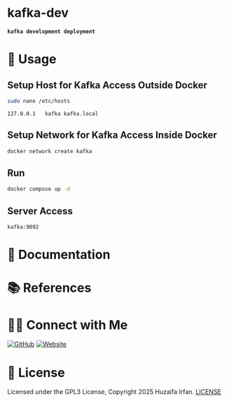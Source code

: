 # kafka-dev
**`kafka development deployment`**

# 🚀 Usage

## Setup Host for Kafka Access Outside Docker

```sh
sudo nano /etc/hosts
```

```
127.0.0.1   kafka kafka.local
```

## Setup Network for Kafka Access Inside Docker

```sh
docker network create kafka
```

## Run

```sh
docker compose up -d
```

## Server Access

```
kafka:9092
```

# 📝 Documentation

# 📚 References


# 🤝🏻 Connect with Me

[![GitHub](https://img.shields.io/badge/Github-%23222.svg?style=for-the-badge&logo=github&logoColor=white)](https://github.com/HuzaifaIrfan/)
[![Website](https://img.shields.io/badge/Website-%23222.svg?style=for-the-badge&logo=google-chrome&logoColor==%234285F4)](https://www.huzaifairfan.com)

# 📜 License

Licensed under the GPL3 License, Copyright 2025 Huzaifa Irfan. [LICENSE](LICENSE)
